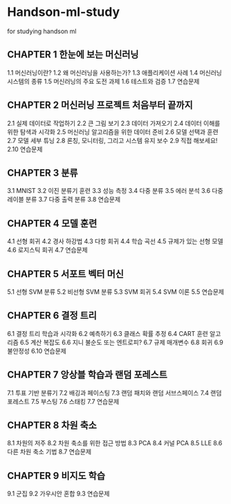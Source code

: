 # Handson-ml-study
for studying handson ml 
## CHAPTER 1 한눈에 보는 머신러닝

1.1 머신러닝이란?
1.2 왜 머신러닝을 사용하는가?
1.3 애플리케이션 사례
1.4 머신러닝 시스템의 종류
1.5 머신러닝의 주요 도전 과제
1.6 테스트와 검증
1.7 연습문제

## CHAPTER 2 머신러닝 프로젝트 처음부터 끝까지

2.1 실제 데이터로 작업하기
2.2 큰 그림 보기
2.3 데이터 가져오기
2.4 데이터 이해를 위한 탐색과 시각화
2.5 머신러닝 알고리즘을 위한 데이터 준비
2.6 모델 선택과 훈련
2.7 모델 세부 튜닝
2.8 론칭, 모니터링, 그리고 시스템 유지 보수
2.9 직접 해보세요!
2.10 연습문제

## CHAPTER 3 분류

3.1 MNIST
3.2 이진 분류기 훈련
3.3 성능 측정
3.4 다중 분류
3.5 에러 분석
3.6 다중 레이블 분류
3.7 다중 출력 분류
3.8 연습문제

## CHAPTER 4 모델 훈련

4.1 선형 회귀
4.2 경사 하강법
4.3 다항 회귀
4.4 학습 곡선
4.5 규제가 있는 선형 모델
4.6 로지스틱 회귀
4.7 연습문제

## CHAPTER 5 서포트 벡터 머신

5.1 선형 SVM 분류
5.2 비선형 SVM 분류
5.3 SVM 회귀
5.4 SVM 이론
5.5 연습문제

## CHAPTER 6 결정 트리

6.1 결정 트리 학습과 시각화
6.2 예측하기
6.3 클래스 확률 추정
6.4 CART 훈련 알고리즘
6.5 계산 복잡도
6.6 지니 불순도 또는 엔트로피?
6.7 규제 매개변수
6.8 회귀
6.9 불안정성
6.10 연습문제

## CHAPTER 7 앙상블 학습과 랜덤 포레스트

7.1 투표 기반 분류기
7.2 배깅과 페이스팅
7.3 랜덤 패치와 랜덤 서브스페이스
7.4 랜덤 포레스트
7.5 부스팅
7.6 스태킹
7.7 연습문제

## CHAPTER 8 차원 축소

8.1 차원의 저주
8.2 차원 축소를 위한 접근 방법
8.3 PCA
8.4 커널 PCA
8.5 LLE
8.6 다른 차원 축소 기법
8.7 연습문제

## CHAPTER 9 비지도 학습

9.1 군집
9.2 가우시안 혼합
9.3 연습문제
